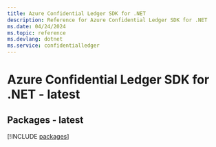 ```yaml
---
title: Azure Confidential Ledger SDK for .NET
description: Reference for Azure Confidential Ledger SDK for .NET
ms.date: 04/24/2024
ms.topic: reference
ms.devlang: dotnet
ms.service: confidentialledger
---
```

# Azure Confidential Ledger SDK for .NET - latest
## Packages - latest
[!INCLUDE [packages](confidential-ledger-index.md)]